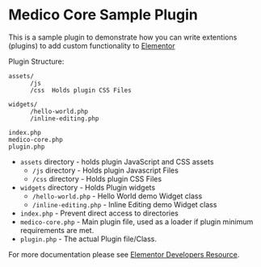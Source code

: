 # Medico Core Sample Plugin

This is a sample plugin to demonstrate how you can write extentions (plugins) to add custom functionality to [Elementor](https://github.com/pojome/elementor/)

Plugin Structure:

```
assets/
      /js
      /css  Holds plugin CSS Files

widgets/
      /hello-world.php
      /inline-editing.php

index.php
medico-core.php
plugin.php
```

- `assets` directory - holds plugin JavaScript and CSS assets
  - `/js` directory - Holds plugin Javascript Files
  - `/css` directory - Holds plugin CSS Files
- `widgets` directory - Holds Plugin widgets
  - `/hello-world.php` - Hello World demo Widget class
  - `/inline-editing.php` - Inline Editing demo Widget class
- `index.php` - Prevent direct access to directories
- `medico-core.php` - Main plugin file, used as a loader if plugin minimum requirements are met.
- `plugin.php` - The actual Plugin file/Class.

For more documentation please see [Elementor Developers Resource](https://developers.elementor.com/creating-an-extension-for-elementor/).
